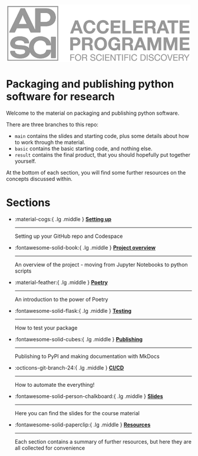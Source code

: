 <meta name="google-site-verification" content="odam4YPVljr7oRZ5WsLgn0KnGV6roAzOs6xI-znDp9E" />

<a href="https://acceleratescience.github.io/">
    <img src="./imgs/full_acc.png" alt="Logo" width=500>
  </a>

# Packaging and publishing python software for research

Welcome to the material on packaging and publishing python software.

There are three branches to this repo:

- `main` contains the slides and starting code, plus some details about how to work through the material.
- `basic` contains the basic starting code, and nothing else.
- `result` contains the final product, that you should hopefully put together yourself.

At the bottom of each section, you will find some further resources on the concepts discussed within.

# Sections

<div class="grid cards" markdown>

-   :material-cogs:{ .lg .middle } [__Setting up__](1_setting_up.md)

    ---
    Setting up your GitHub repo and Codespace


-   :fontawesome-solid-book:{ .lg .middle } [__Project overview__](2_project_overview.md)

    ---
    An overview of the project - moving from Jupyter Notebooks to python scripts

-   :material-feather:{ .lg .middle } [__Poetry__](3_poetry.md)

    ---
    An introduction to the power of Poetry

-   :fontawesome-solid-flask:{ .lg .middle } [__Testing__](4_Testing.md)

    ---
    How to test your package

-   :fontawesome-solid-cubes:{ .lg .middle } [__Publishing__](publishing_docs/publishing.md)

    ---
    Publishing to PyPI and making documentation with MkDocs


-   :octicons-git-branch-24:{ .lg .middle } [__CI/CD__](CICD/index.md)

    ---
    How to automate the everything!

</div>

<div class="grid cards" markdown>

-   :fontawesome-solid-person-chalkboard:{ .lg .middle } [__Slides__](resources/slides.md)

    ---
    Here you can find the slides for the course material

</div>

<div class="grid cards" markdown>

-   :fontawesome-solid-paperclip:{ .lg .middle } [__Resources__](resources/references.md)

    ---
    Each section contains a summary of further resources, but here they are all collected for convenience

</div>